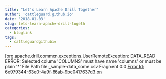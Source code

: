 ```yaml
---
title: "Let's Learn Apache Drill Together"
author: 'cattleguard.github.io'
date: '2018-01-03'
slug: lets-learn-apache-drill-togeth
categories:
  - bloglink
tags:
  - cattleguardgithubio
---
```


[org.apache.drill.common.exceptions.UserRemoteException: DATA_READ ERROR: Selected column 'COLUMNS' must have name 'columns' or must be plain '*' File Path file:_sample-data_some.csv Fragment 0:0 [Error Id: 6e979344-63e0-4a9f-86ab-9bc0417637d3 on<i class="fas fa-external-link-alt"></i>](https://cattleguard.github.io/2018/01/03/lets-learn-apache-drill-together/)

